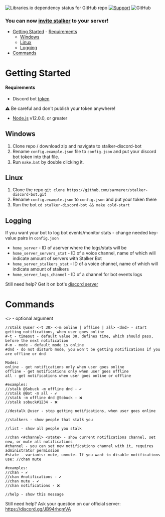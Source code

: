 ![Libraries.io dependency status for GitHub repo](https://img.shields.io/librariesio/github/sarmerer/stalker-discord-bot)
[![Support](https://discordapp.com/api/guilds/772146400792281128/embed.png)](https://discord.gg/JB94rhqmVA)
![GitHub](https://img.shields.io/github/license/sarmerer/stalker-discord-bot)

### You can now [invite stalker](https://top.gg/bot/466896345341362176) to your server!

- [Getting Started](#getting-started)
      - [Requirements](#requirements)
  - [Windows](#windows)
  - [Linux](#linux)
  - [Logging](#logging)
- [Commands](#commands)

# Getting Started
#### Requirements
* Discord bot [token](https://discordjs.guide/preparations/setting-up-a-bot-application.html#creating-your-bot)

⚠️ Be careful and don't publish your token anywhere!
* [Node.js](https://nodejs.org) v12.0.0, or greater

## Windows

1. Clone repo / download zip and navigate to stalker-discord-bot
2. Rename `config.example.json` file to `config.json` and put your discord bot token into that file.
3. Run `make.bat` by double clicking it.

## Linux

1. Clone the repo `git clone https://github.com/sarmerer/stalker-discord-bot.git`
2. Rename `config.example.json` to `config.json` and put your token there
3. Run the bot `cd stalker-discord-bot && make cold-start`

## Logging
If you want your bot to log bot events/monitor stats - change needed key-value pairs in `config.json`

* `home_server` - ID of aserver where the logs/stats will be
* `home_server_servers_stat` - ID of a voice channel, name of which will indicate amount of servers with Stalker Bot
* `home_server_stalkers_stat` - ID of a voice channel, name of which will indicate amount of stalkers
* `home_server_logs_channel` - ID of a channel for bot events logs

Still need help? Get it on bot's [discord server](https://discord.gg/JB94rhqmVA)

# Commands
<> - optional argument

```
//stalk @user <-t 30> <-m online | offline | all> <dnd> - start getting notifications, when user goes online
#-t - timeout - default value 30, defines time, which should pass, before the next notification
#-m - mode - default mode is online
#dnd - do not disturb mode, you won't be getting notifications if you are offline or dnd

Modes:
online - get notifications only when user goes online 
offline - get notifications only when user goes offline
all - get notifications when user goes online or offline

#examples:
//stalk @Sobuck -m offline dnd - ✔️
//stalk @Bot -m all - ✔️
//stalk -m offline dnd @Sobuck - ❌
//stalk sobuck#1234 - ❌
```

```
//destalk @user - stop getting notifications, when user goes online
```
```
//stalkers - show people that stalk you
```
```
//list - show all people you stalk
```
```
//chan <#channel> <state> - show current notifications channel, set new, or mute all notifications
#channel - you can set new notifications channel with it, requires administrator permission
#state - variants: mute, unmute. If you want to disable notifications use: //chan mute

#examples:
//chan - ✔️
//chan #notifications - ✔️
//chan mute - ✔️
//chan notifications - ❌
```

```//help - show this message```

Still need help? Ask your question on our official server: https://discord.gg/JB94rhqmVA
